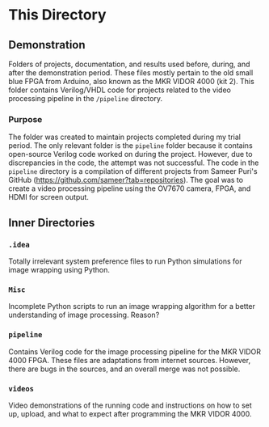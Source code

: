 # This Directory

## Demonstration
Folders of projects, documentation, and results used before, during, and after the demonstration period. These files mostly pertain to the old small blue FPGA from Arduino, also known as the MKR VIDOR 4000 (kit 2). This folder contains Verilog/VHDL code for projects related to the video processing pipeline in the `/pipeline` directory.

### Purpose
The folder was created to maintain projects completed during my trial period. The only relevant folder is the `pipeline` folder because it contains open-source Verilog code worked on during the project. However, due to discrepancies in the code, the attempt was not successful. The code in the `pipeline` directory is a compilation of different projects from Sameer Puri's GitHub (https://github.com/sameer?tab=repositories). The goal was to create a video processing pipeline using the OV7670 camera, FPGA, and HDMI for screen output.

## Inner Directories

### `.idea`
Totally irrelevant system preference files to run Python simulations for image wrapping using Python.

### `Misc`
Incomplete Python scripts to run an image wrapping algorithm for a better understanding of image processing. Reason?

### `pipeline`
Contains Verilog code for the image processing pipeline for the MKR VIDOR 4000 FPGA. These files are adaptations from internet sources. However, there are bugs in the sources, and an overall merge was not possible.

### `videos`
Video demonstrations of the running code and instructions on how to set up, upload, and what to expect after programming the MKR VIDOR 4000.
